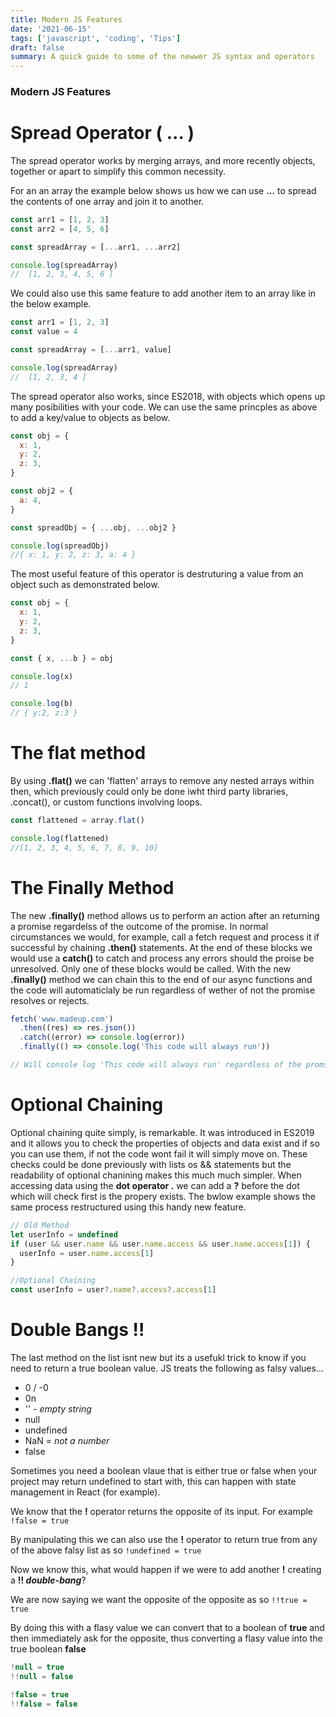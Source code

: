 ```yaml
---
title: Modern JS Features
date: '2021-06-15'
tags: ['javascript', 'coding', 'Tips']
draft: false
summary: A quick guide to some of the newwer JS syntax and operators
---
```


### Modern JS Features

# Spread Operator ( ... )

The spread operator works by merging arrays, and more recently objects, together or apart to simplify this common necessity.

For an an array the example below shows us how we can use **...** to spread the contents of one array and join it to another.

```js
const arr1 = [1, 2, 3]
const arr2 = [4, 5, 6]

const spreadArray = [...arr1, ...arr2]

console.log(spreadArray)
//  [1, 2, 3, 4, 5, 6 ]
```

We could also use this same feature to add another item to an array like in the below example.

```js
const arr1 = [1, 2, 3]
const value = 4

const spreadArray = [...arr1, value]

console.log(spreadArray)
//  [1, 2, 3, 4 ]
```

The spread operator also works, since ES2018, with objects which opens up many posibilities with your code. We can use the same princples as above to add a key/value to objects as below.

```js
const obj = {
  x: 1,
  y: 2,
  z: 3,
}

const obj2 = {
  a: 4,
}

const spreadObj = { ...obj, ...obj2 }

console.log(spreadObj)
//{ x: 1, y: 2, z: 3, a: 4 }
```

The most useful feature of this operator is destruturing a value from an object such as demonstrated below.

```js
const obj = {
  x: 1,
  y: 2,
  z: 3,
}

const { x, ...b } = obj

console.log(x)
// 1

console.log(b)
// { y:2, z:3 }
```

# The flat method

By using **.flat()** we can 'flatten' arrays to remove any nested arrays within then, which previously could only be done iwht third party libraries, .concat(), or custom functions involving loops.

```js
const flattened = array.flat()

console.log(flattened)
//[1, 2, 3, 4, 5, 6, 7, 8, 9, 10]
```

# The Finally Method

The new **.finally()** method allows us to perform an action after an returning a promise regardelss of the outcome of the promise. In normal circumstances we would, for example, call a fetch request and process it if successful by chaining **.then()** statements. At the end of these blocks we would use a **catch()** to catch and process any errors should the proise be unresolved. Only one of these blocks would be called. With the new **.finally()** method we can chain this to the end of our async functions and the code will automaticlaly be run regardless of wether of not the promise resolves or rejects.

```js
fetch('www.madeup.com')
  .then((res) => res.json())
  .catch((error) => console.log(error))
  .finally(() => console.log('This code will always run'))

// Will console log 'This code will always run' regardless of the promsie status
```

# Optional Chaining

Optional chaining quite simply, is remarkable. It was introduced in ES2019 and it allows you to check the properties of objects and data exist and if so you can use them, if not the code wont fail it will simply move on. These checks could be done previously with lists os && statements but the readability of optional chanining makes this much much simpler. When accessing data using the **dot operator .** we can add a **?** before the dot which will check first is the propery exists. The bwlow example shows the same process restructured using this handy new feature.

```js
// Old Method
let userInfo = undefined
if (user && user.name && user.name.access && user.name.access[1]) {
  userInfo = user.name.access[1]
}

//Optional Chaining
const userInfo = user?.name?.access?.access[1]
```

# Double Bangs !!

The last method on the list isnt new but its a usefukl trick to know if you need to return a true boolean value. JS treats the following as falsy values...

- 0 / -0
- 0n
- '' - _empty string_
- null
- undefined
- NaN = _not a number_
- false

Sometimes you need a boolean vlaue that is either true or false when your project may return undefined to start with, this can happen with state management in React (for example).

We know that the **!** operator returns the opposite of its input. For example `!false = true`

By manipulating this we can also use the **!** operator to return true from any of the above falsy list as so `!undefined = true`

Now we know this, what would happen if we were to add another **!** creating a **!! _double-bang_**?

We are now saying we want the opposite of the opposite as so `!!true = true`

By doing this with a flasy value we can convert that to a boolean of **true** and then immediately ask for the opposite, thus converting a flasy value into the true boolean **false**

```js
!null = true
!!null = false

!false = true
!!false = false
```

